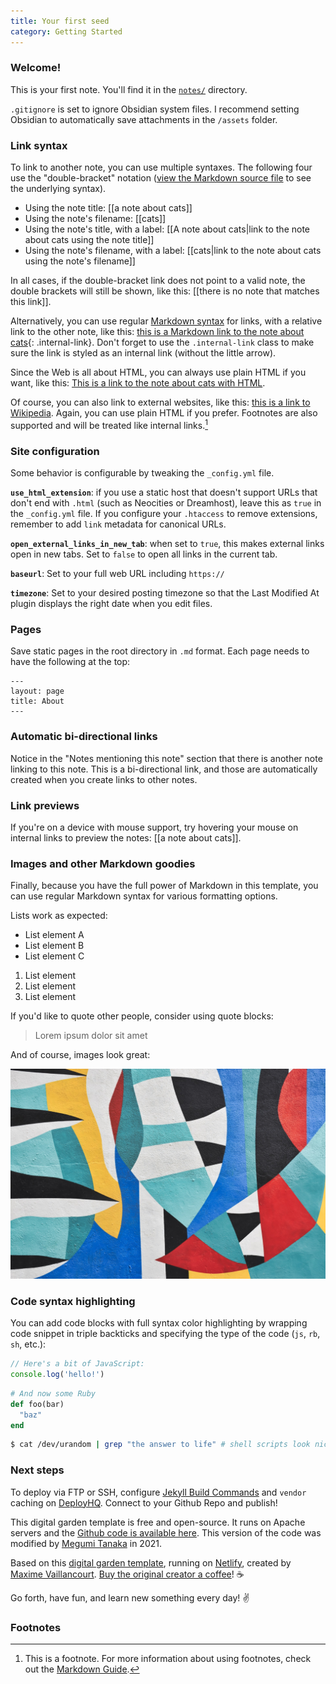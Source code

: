 ```yaml
---
title: Your first seed
category: Getting Started
---
```


### Welcome!

This is your first note. You'll find it in the [`notes/`](https://github.com/maximevaillancourt/digital-garden-jekyll-template/tree/master/_notes) directory.

`.gitignore` is set to ignore Obsidian system files. I recommend setting Obsidian to automatically save attachments in the `/assets` folder.

### Link syntax

To link to another note, you can use multiple syntaxes. The following four use the "double-bracket" notation ([view the Markdown source file](https://github.com/maximevaillancourt/digital-garden-jekyll-template/blob/master/_notes/your-first-note.md#link-syntax) to see the underlying syntax).

- Using the note title: [[a note about cats]]
- Using the note's filename: [[cats]]
- Using the note's title, with a label: [[A note about cats|link to the note about cats using the note title]]
- Using the note's filename, with a label: [[cats|link to the note about cats using the note's filename]]

In all cases, if the double-bracket link does not point to a valid note, the double brackets will still be shown, like this: [[there is no note that matches this link]].

Alternatively, you can use regular [Markdown syntax](https://www.markdownguide.org/getting-started/) for links, with a relative link to the other note, like this: [this is a Markdown link to the note about cats](/cats){: .internal-link}. Don't forget to use the `.internal-link` class to make sure the link is styled as an internal link (without the little arrow).

Since the Web is all about HTML, you can always use plain HTML if you want, like this: <a class="internal-link" href="/cats">This is a link to the note about cats with HTML</a>.

Of course, you can also link to external websites, like this: [this is a link to Wikipedia](https://wikipedia.org/). Again, you can use plain HTML if you prefer. Footnotes are also supported and will be treated like internal links.[^1]

[^1]: This is a footnote. For more information about using footnotes, check out the [Markdown Guide](https://www.markdownguide.org/extended-syntax/#footnotes).

### Site configuration

Some behavior is configurable by tweaking the `_config.yml` file.

**`use_html_extension`**: if you use a static host that doesn't support URLs that don't end with `.html` (such as Neocities or Dreamhost), leave this as `true` in the `_config.yml` file. If you configure your `.htaccess` to remove extensions, remember to add `link` metadata for canonical URLs.

**`open_external_links_in_new_tab`**: when set to `true`, this makes external links open in new tabs. Set to `false` to open all links in the current tab.

**`baseurl`**: Set to your full web URL including `https://`

**`timezone`**: Set to your desired posting timezone so that the Last Modified At plugin displays the right date when you edit files.

### Pages
Save static pages in the root directory in `.md` format. Each page needs to have the following at the top:

```
---
layout: page
title: About
---
```

### Automatic bi-directional links

Notice in the "Notes mentioning this note" section that there is another note linking to this note. This is a bi-directional link, and those are automatically created when you create links to other notes.

### Link previews

If you're on a device with mouse support, try hovering your mouse on internal links to preview the notes: [[a note about cats]].

### Images and other Markdown goodies

Finally, because you have the full power of Markdown in this template, you can use regular Markdown syntax for various formatting options.

Lists work as expected:

- List element A
- List element B
- List element C

1. List element
2. List element
3. List element

If you'd like to quote other people, consider using quote blocks:

> Lorem ipsum dolor sit amet

And of course, images look great:

<img src="/assets/image.jpg"/>

### Code syntax highlighting

You can add code blocks with full syntax color highlighting by wrapping code snippet in triple backticks and specifying the type of the code (`js`, `rb`, `sh`, etc.):

```js
// Here's a bit of JavaScript:
console.log('hello!')
```

```rb
# And now some Ruby
def foo(bar)
  "baz"
end
```

```sh
$ cat /dev/urandom | grep "the answer to life" # shell scripts look nice too
```


### Next steps
To deploy via FTP or SSH, configure [Jekyll Build Commands](https://www.deployhq.com/guides/jekyll) and `vendor` caching on [DeployHQ](https://www.deployhq.com/r/nx7qct). Connect to your Github Repo and publish!

This digital garden template is free and open-source. It runs on Apache servers and the [Github code is available here](https://github.com/meewgumi/apache-digital-garden). This version of the code was modified by [Megumi Tanaka](https://megumi.co) in 2021.

Based on this [digital garden template](https://github.com/maximevaillancourt/digital-garden-jekyll-template), running on [Netlify](https://maximevaillancourt.com/blog/setting-up-your-own-digital-garden-with-jekyll), created by [Maxime Vaillancourt](https://github.com/maximevaillancourt).  [Buy the original creator a coffee](https://ko-fi.com/maximevaillancourt)! ☕️

Go forth, have fun, and learn new something every day! ✌️

### Footnotes
